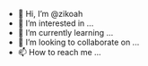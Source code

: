 - 👋 Hi, I’m @zikoah
- 👀 I’m interested in ...
- 🌱 I’m currently learning ...
- 💞️ I’m looking to collaborate on ...
- 📫 How to reach me ...

<!---
zikoah/zikoah is a ✨ special ✨ repository because its `README.md` (this file) appears on your GitHub profile.
You can click the Preview link to take a look at your changes.
--->
